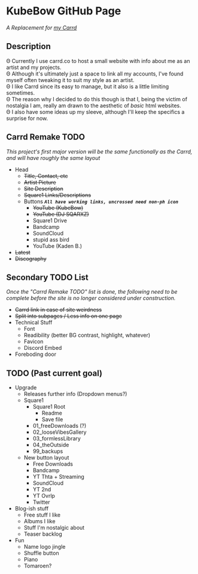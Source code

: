 # KubeBow GitHub Page
*A Replacement for [my Carrd](https://KubeBow.carrd.co)*
## Description
Θ Currently I use carrd.co to host a small website with info about me as an artist and my projects.<br>
Θ Although it's ultimately just a space to link all my accounts, I've found myself often tweaking it to suit my style as an artist.<br>
Θ I like Carrd since its easy to manage, but it also is a little limiting sometimes.<br>
Θ The reason why I decided to do this though is that I, being the victim of nostalgia I am, really am 
drawn to the aesthetic of *basic* html websites.<br>
Θ I also have some ideas up my sleeve, although I'll keep the specifics a surprise for now.<br>
## Carrd Remake TODO
*This project's first major version will be the same functionally as the Carrd, and will have roughly the same layout*
- Head
	- ~~Title, Contact, etc~~
	- ~~Artist Picture~~
	- ~~Site Description~~
	- ~~Square1 Links/Descriptions~~
	- Buttons ***`All have working links, uncrossed need non-ph icon`***
		- ~~YouTube (KubeBow)~~
		- ~~YouTube (DJ SQARXZ)~~
		- Square1 Drive
		- Bandcamp
		- SoundCloud
		- stupid ass bird
		- YouTube (Kaden B.)
- ~~Latest~~
- ~~Discography~~
## Secondary TODO List
*Once the "Carrd Remake TODO" list is done, the following need to be complete before the site is no longer considered under construction.*
- ~~Carrd link in case of site weirdness~~
- ~~Split into subpages / Less info on one page~~
- Technical Stuff
	- Font
	- Readibility (better BG contrast, highlight, whatever)
	- Favicon
	- Discord Embed
- Foreboding door
## TODO (Past current goal)
- Upgrade
	- Releases further info (Dropdown menus?)
	- Square1
		- Square1 Root
			- Readme
			- Save file
		- 01_freeDownloads (?)
		- 02_looseVibesGallery
		- 03_formlessLibrary
		- 04_theOutside
		- 99_backups
	- New button layout
		- Free Downloads
		- Bandcamp
		- YT Thta + Streaming
		- SoundCloud
		- YT 2nd
		- YT Ovrlp
		- Twitter
- Blog-ish stuff
	- Free stuff I like
	- Albums I like
	- Stuff I'm nostalgic about
	- Teaser backlog
- Fun
	- Name logo jingle
	- Shuffle button
	- Piano
	- Tomaroen?